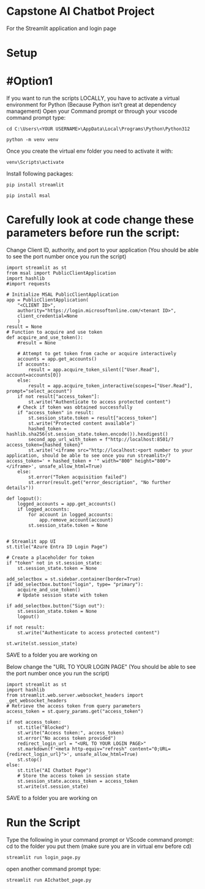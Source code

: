 # Capstone AI Chatbot Project  
For the Streamlit application and login page 

# Setup
# #Option1 
If you want to run the scripts LOCALLY, you have to activate a virtual environment for Python (Because Python isn’t great at dependency management)
Open your Command prompt or through your vscode command prompt type: 
```
cd C:\Users\<YOUR USERNAME>\AppData\Local\Programs\Python\Python312
```
```
python -m venv venv
```
Once you create the virtual env folder you need to activate it with:
```
venv\Scripts\activate
```
Install following packages:
```
pip install streamlit
```
```
pip install msal
```
# Carefully look at code change these parameters before run the script:
Change Client ID, authority, and port to your application (You should be able to see the port number once you run the script) 
```
import streamlit as st
from msal import PublicClientApplication
import hashlib
#import requests

# Initialize MSAL PublicClientApplication
app = PublicClientApplication(
    "<CLIENT ID>",
    authority="https://login.microsoftonline.com/<tenant ID>",
    client_credential=None
    )
result = None
# Function to acquire and use token
def acquire_and_use_token():
    #result = None

    # Attempt to get token from cache or acquire interactively
    accounts = app.get_accounts()
    if accounts:
        result = app.acquire_token_silent(["User.Read"], account=accounts[0])
    else:
        result = app.acquire_token_interactive(scopes=["User.Read"], prompt="select_account")
    if not result["access_token"]:
        st.write("Authenticate to access protected content")
    # Check if token was obtained successfully
    if "access_token" in result:
        st.session_state.token = result["access_token"]
        st.write("Protected content available")
        hashed_token = hashlib.sha256(st.session_state.token.encode()).hexdigest()
        second_app_url_with_token = f"http://localhost:8501/?access_token={hashed_token}"
        st.write('<iframe src="http://localhost:<port number to your application, should be able to see once you run streamlit>/?access_token=' + hashed_token + '" width="800" height="800"></iframe>', unsafe_allow_html=True)
    else:
        st.error("Token acquisition failed")
        st.error(result.get("error_description", "No further details"))
    
def logout():
    logged_accounts = app.get_accounts()
    if logged_accounts:
        for account in logged_accounts:
            app.remove_account(account)
        st.session_state.token = None
            
    
# Streamlit app UI
st.title("Azure Entra ID Login Page")

# Create a placeholder for token
if "token" not in st.session_state:
    st.session_state.token = None

add_selectbox = st.sidebar.container(border=True)
if add_selectbox.button("login", type= "primary"):
    acquire_and_use_token()
    # Update session state with token

if add_selectbox.button("Sign out"):
    st.session_state.token = None
    logout()

if not result:
    st.write("Authenticate to access protected content")

st.write(st.session_state)
```
SAVE to a folder you are working on

Below change the "URL TO YOUR LOGIN PAGE" (You should be able to see the port number once you run the script) 
```
import streamlit as st
import hashlib
from streamlit.web.server.websocket_headers import _get_websocket_headers
# Retrieve the access token from query parameters
access_token = st.query_params.get("access_token")

if not access_token:
    st.title("Blocked")
    st.write("Access token:", access_token)
    st.error("No access token provided")
    redirect_login_url = "<URL TO YOUR LOGIN PAGE>"
    st.markdown(f'<meta http-equiv="refresh" content="0;URL={redirect_login_url}">', unsafe_allow_html=True)
    st.stop()
else:
    st.title("AI Chatbot Page")
    # Store the access token in session state
    st.session_state.access_token = access_token
    st.write(st.session_state)
```
SAVE to a folder you are working on
# Run the Script 
Type the following in your command prompt or VScode command prompt:
cd to the folder you put them (make sure you are in virtual env before cd)
```
streamlit run login_page.py
```
open another command prompt type:
```
streamlit run AIchatbot_page.py
```
